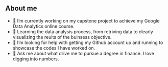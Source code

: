 ## About me



- 🔭 I’m currently working on my capstone project to achieve my Google Data Analytics online course. 
- 🌱 Learning the data analysis process, from retriving data to clearly visualizing the reults of the buinsess objective.  
- 🤔 I’m looking for help with getting my Github account up and running to showcase the codes I have worked on.
- 💬 Ask me about what drive  me to pursue a degree in finance. I love digging into numbers.


